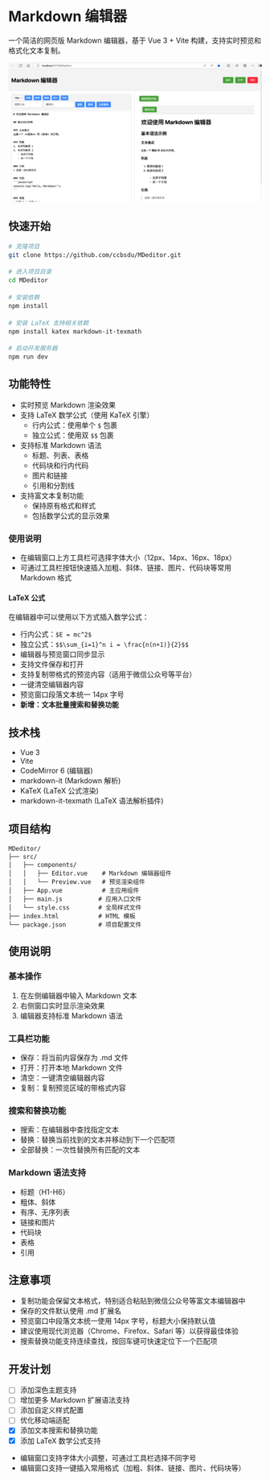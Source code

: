 
# Markdown 编辑器

一个简洁的网页版 Markdown 编辑器，基于 Vue 3 + Vite 构建，支持实时预览和格式化文本复制。

![编辑器预览](./images/screenshot.png)

## 快速开始

```bash
# 克隆项目
git clone https://github.com/ccbsdu/MDeditor.git

# 进入项目目录
cd MDeditor

# 安装依赖
npm install

# 安装 LaTeX 支持相关依赖
npm install katex markdown-it-texmath

# 启动开发服务器
npm run dev
```

## 功能特性

- 实时预览 Markdown 渲染效果
- 支持 LaTeX 数学公式（使用 KaTeX 引擎）
  - 行内公式：使用单个 `$` 包裹
  - 独立公式：使用双 `$$` 包裹
- 支持标准 Markdown 语法
  - 标题、列表、表格
  - 代码块和行内代码
  - 图片和链接
  - 引用和分割线
- 支持富文本复制功能
  - 保持原有格式和样式
  - 包括数学公式的显示效果

### 使用说明

- 在编辑窗口上方工具栏可选择字体大小（12px、14px、16px、18px）
- 可通过工具栏按钮快速插入加粗、斜体、链接、图片、代码块等常用 Markdown 格式

#### LaTeX 公式
在编辑器中可以使用以下方式插入数学公式：
- 行内公式：`$E = mc^2$`
- 独立公式：`$$\sum_{i=1}^n i = \frac{n(n+1)}{2}$$`
- 编辑器与预览窗口同步显示
- 支持文件保存和打开
- 支持复制带格式的预览内容（适用于微信公众号等平台）
- 一键清空编辑器内容
- 预览窗口段落文本统一 14px 字号
- **新增：文本批量搜索和替换功能**

## 技术栈
- Vue 3
- Vite
- CodeMirror 6 (编辑器)
- markdown-it (Markdown 解析)
- KaTeX (LaTeX 公式渲染)
- markdown-it-texmath (LaTeX 语法解析插件)


## 项目结构

```
MDeditor/
├── src/
│   ├── components/
│   │   ├── Editor.vue    # Markdown 编辑器组件
│   │   └── Preview.vue   # 预览渲染组件
│   ├── App.vue           # 主应用组件
│   ├── main.js          # 应用入口文件
│   └── style.css        # 全局样式文件
├── index.html           # HTML 模板
└── package.json         # 项目配置文件
```

## 使用说明

### 基本操作
1. 在左侧编辑器中输入 Markdown 文本
2. 右侧窗口实时显示渲染效果
3. 编辑器支持标准 Markdown 语法

### 工具栏功能
- 保存：将当前内容保存为 .md 文件
- 打开：打开本地 Markdown 文件
- 清空：一键清空编辑器内容
- 复制：复制预览区域的带格式内容

### 搜索和替换功能
- 搜索：在编辑器中查找指定文本
- 替换：替换当前找到的文本并移动到下一个匹配项
- 全部替换：一次性替换所有匹配的文本

### Markdown 语法支持
- 标题（H1-H6）
- 粗体、斜体
- 有序、无序列表
- 链接和图片
- 代码块
- 表格
- 引用

## 注意事项

- 复制功能会保留文本格式，特别适合粘贴到微信公众号等富文本编辑器中
- 保存的文件默认使用 .md 扩展名
- 预览窗口中段落文本统一使用 14px 字号，标题大小保持默认值
- 建议使用现代浏览器（Chrome、Firefox、Safari 等）以获得最佳体验
- 搜索替换功能支持连续查找，按回车键可快速定位下一个匹配项

## 开发计划

- [ ] 添加深色主题支持
- [ ] 增加更多 Markdown 扩展语法支持
- [ ] 添加自定义样式配置
- [ ] 优化移动端适配
- [x] 添加文本搜索和替换功能
- [x] 添加 LaTeX 数学公式支持
- 编辑窗口支持字体大小调整，可通过工具栏选择不同字号
- 编辑窗口支持一键插入常用格式（加粗、斜体、链接、图片、代码块等）

